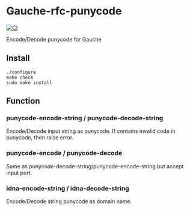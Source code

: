 Gauche-rfc-punycode
===================

[![CI](https://github.com/mhayashi1120/Gauche-rfc-punycode/actions/workflows/build.yml/badge.svg)](https://github.com/mhayashi1120/Gauche-rfc-punycode/actions/workflows/build.yml)

Encode/Decode punycode for Gauche

## Install

    ./configure
    make check
    sudo make install


## Function

### punycode-encode-string / punycode-decode-string

Encode/Decode input string as punycode.
If contains invalid code in punycode, then raise error.

### punycode-encode / punycode-decode

Same as punycode-decode-string/punycode-encode-string but accept input port.

### idna-encode-string / idna-decode-string

Encode/Decode string punycode as domain name.
